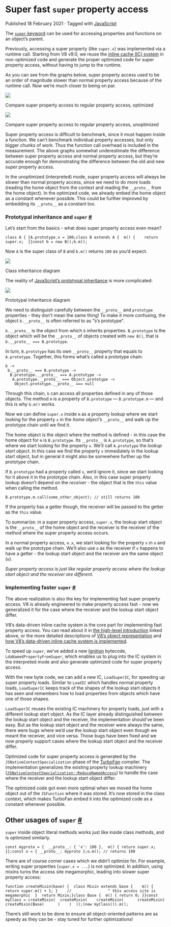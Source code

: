 Super fast `super` property access
==================================

Published 18 February 2021 · Tagged with [JavaScript](/blog/tags/javascript)

The [`super` keyword](https://developer.mozilla.org/en-US/docs/Web/JavaScript/Reference/Operators/super) can be used for accessing properties and functions on an object’s parent.

Previously, accessing a super property (like `super.x`) was implemented via a runtime call. Starting from V8 v9.0, we reuse the [inline cache (IC) system](https://mathiasbynens.be/notes/shapes-ics) in non-optimized code and generate the proper optimized code for super property access, without having to jump to the runtime.

As you can see from the graphs below, super property access used to be an order of magnitude slower than normal property access because of the runtime call. Now we’re much closer to being on par.

![](/_img/fast-super/super-opt.svg)

Compare super property access to regular property access, optimized

![](/_img/fast-super/super-no-opt.svg)

Compare super property access to regular property access, unoptimized

Super property access is difficult to benchmark, since it must happen inside a function. We can’t benchmark individual property accesses, but only bigger chunks of work. Thus the function call overhead is included in the measurement. The above graphs somewhat underestimate the difference between super property access and normal property access, but they’re accurate enough for demonstrating the difference between the old and new super property access.

In the unoptimized (interpreted) mode, super property access will always be slower than normal property access, since we need to do more loads (reading the home object from the context and reading the `__proto__` from the home object). In the optimized code, we already embed the home object as a constant whenever possible. This could be further improved by embedding its `__proto__` as a constant too.

### Prototypal inheritance and `super` [#](#prototypal-inheritance-and-super)

Let’s start from the basics - what does super property access even mean?

    class A { }A.prototype.x = 100;class B extends A {  m() {    return super.x;  }}const b = new B();b.m();

Now `A` is the super class of `B` and `b.m()` returns `100` as you’d expect.

![](/_img/fast-super/inheritance-1.svg)

Class inheritance diagram

The reality of [JavaScript’s prototypal inheritance](https://developer.mozilla.org/en-US/docs/Web/JavaScript/Inheritance_and_the_prototype_chain) is more complicated:

![](/_img/fast-super/inheritance-2.svg)

Prototypal inheritance diagram

We need to distinguish carefully between the `__proto__` and `prototype` properties - they don’t mean the same thing! To make it more confusing, the object `b.__proto__` is often referred to as "`b`’s prototype".

`b.__proto__` is the object from which `b` inherits properties. `B.prototype` is the object which will be the `__proto__` of objects created with `new B()`, that is `b.__proto__ === B.prototype`.

In turn, `B.prototype` has its own `__proto__` property that equals to `A.prototype`. Together, this forms what’s called a prototype chain:

    b ->
     b.__proto__ === B.prototype ->
      B.prototype.__proto__ === A.prototype ->
       A.prototype.__proto__ === Object.prototype ->
        Object.prototype.__proto__ === null
    

Through this chain, `b` can access all properties defined in any of those objects. The method `m` is a property of `B.prototype` — `B.prototype.m` — and this is why `b.m()` works.

Now we can define `super.x` inside `m` as a property lookup where we start looking for the property `x` in the _home object’s_ `__proto__` and walk up the prototype chain until we find it.

The home object is the object where the method is defined - in this case the home object for `m` is `B.prototype`. Its `__proto__` is `A.prototype`, so that’s where we start looking for the property `x`. We’ll call `A.prototype` the _lookup start object_. In this case we find the property `x` immediately in the lookup start object, but in general it might also be somewhere further up the prototype chain.

If `B.prototype` had a property called `x`, we’d ignore it, since we start looking for it above it in the prototype chain. Also, in this case super property lookup doesn’t depend on the _receiver_ - the object that is the `this` value when calling the method.

    B.prototype.m.call(some_other_object); // still returns 100

If the property has a getter though, the receiver will be passed to the getter as the `this` value.

To summarize: in a super property access, `super.x`, the lookup start object is the `__proto__` of the home object and the receiver is the receiver of the method where the super property access occurs.

In a normal property access, `o.x`, we start looking for the property `x` in `o` and walk up the prototype chain. We’ll also use `o` as the receiver if `x` happens to have a getter - the lookup start object and the receiver are the same object (`o`).

_Super property access is just like regular property access where the lookup start object and the receiver are different._

### Implementing faster `super` [#](#implementing-faster-super)

The above realization is also the key for implementing fast super property access. V8 is already engineered to make property access fast - now we generalized it for the case where the receiver and the lookup start object differ.

V8’s data-driven inline cache system is the core part for implementing fast property access. You can read about it in [the high-level introduction](https://mathiasbynens.be/notes/shapes-ics) linked above, or the more detailed descriptions of [V8’s object representation](https://v8.dev/blog/fast-properties) and [how V8’s data-driven inline cache system is implemented](https://docs.google.com/document/d/1mEhMn7dbaJv68lTAvzJRCQpImQoO6NZa61qRimVeA-k/edit?usp=sharing).

To speed up `super`, we’ve added a new [Ignition](https://v8.dev/docs/ignition) bytecode, `LdaNamedPropertyFromSuper`, which enables us to plug into the IC system in the interpreted mode and also generate optimized code for super property access.

With the new byte code, we can add a new IC, `LoadSuperIC`, for speeding up super property loads. Similar to `LoadIC` which handles normal property loads, `LoadSuperIC` keeps track of the shapes of the lookup start objects it has seen and remembers how to load properties from objects which have one of those shapes.

`LoadSuperIC` reuses the existing IC machinery for property loads, just with a different lookup start object. As the IC layer already distinguished between the lookup start object and the receiver, the implementation should’ve been easy. But as the lookup start object and the receiver were always the same, there were bugs where we’d use the lookup start object even though we meant the receiver, and vice versa. Those bugs have been fixed and we now properly support cases where the lookup start object and the receiver differ.

Optimized code for super property access is generated by the `JSNativeContextSpecialization` phase of the [TurboFan](https://v8.dev/docs/turbofan) compiler. The implementation generalizes the existing property lookup machinery ([`JSNativeContextSpecialization::ReduceNamedAccess`](https://source.chromium.org/chromium/chromium/src/+/master:v8/src/compiler/js-native-context-specialization.cc;l=1130)) to handle the case where the receiver and the lookup start object differ.

The optimized code got even more optimal when we moved the home object out of the `JSFunction` where it was stored. It’s now stored in the class context, which makes TurboFan embed it into the optimized code as a constant whenever possible.

Other usages of `super` [#](#other-usages-of-super)
---------------------------------------------------

`super` inside object literal methods works just like inside class methods, and is optimized similarly.

    const myproto = {  __proto__: { 'x': 100 },  m() { return super.x; }};const o = { __proto__: myproto };o.m(); // returns 100

There are of course corner cases which we didn’t optimize for. For example, writing super properties (`super.x = ...`) is not optimized. In addition, using mixins turns the access site megamorphic, leading into slower super property access:

    function createMixin(base) {  class Mixin extends base {    m() { return super.m() + 1; }    //                ^ this access site is megamorphic  }  return Mixin;}class Base {  m() { return 0; }}const myClass = createMixin(  createMixin(    createMixin(      createMixin(        createMixin(Base)      )    )  ));(new myClass()).m();

There’s still work to be done to ensure all object-oriented patterns are as speedy as they can be - stay tuned for further optimizations!